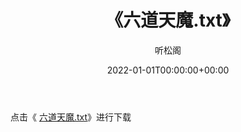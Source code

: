 ﻿---
title:  《六道天魔.txt》
date:   2022-01-01T00:00:00+00:00
author: 听松阁
layout: post
permalink: /六道天魔/
categories: 小说
tags: [小说]
---

点击《 [六道天魔.txt](http://img.660000.xyz/bookstukust/book/bntxt/10/六道天魔.txt)》进行下载